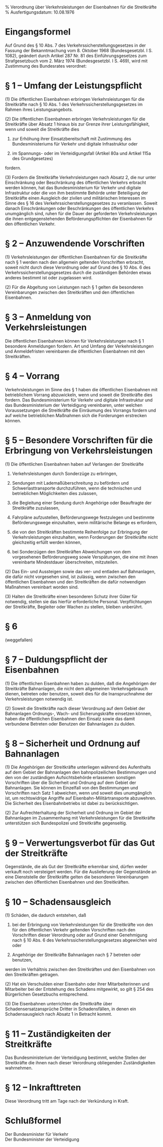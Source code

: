 % Verordnung über Verkehrsleistungen der Eisenbahnen für die Streitkräfte
% Ausfertigungsdatum: 10.08.1976
 
# Eingangsformel

Auf Grund des § 10 Abs. 7 des Verkehrssicherstellungsgesetzes in der Fassung der Bekanntmachung vom 8. Oktober 1968 (Bundesgesetzbl. I S. 1082), geändert durch Artikel 287 Nr. 81 des Einführungsgesetzes zum Strafgesetzbuch vom 2. März 1974 (Bundesgesetzbl. I S. 469), wird mit Zustimmung des Bundesrates verordnet:

# § 1 – Umfang der Leistungspflicht

(1) Die öffentlichen Eisenbahnen erbringen Verkehrsleistungen für die Streitkräfte nach § 10 Abs. 1 des Verkehrssicherstellungsgesetzes im Rahmen ihres Leistungsangebots.

(2) Die öffentlichen Eisenbahnen erbringen Verkehrsleistungen für die Streitkräfte über Absatz 1 hinaus bis zur Grenze ihrer Leistungsfähigkeit, wenn und soweit die Streitkräfte dies

1. zur Erhöhung ihrer Einsatzbereitschaft mit Zustimmung des Bundesministeriums für Verkehr und digitale Infrastruktur oder

2. im Spannungs- oder im Verteidigungsfall (Artikel 80a und Artikel 115a des Grundgesetzes)

fordern.

(3) Fordern die Streitkräfte Verkehrsleistungen nach Absatz 2, die nur unter Einschränkung oder Beschränkung des öffentlichen Verkehrs erbracht werden können, hat das Bundesministerium für Verkehr und digitale Infrastruktur oder die von ihm bestimmte Behörde unter Beteiligung der Streitkräfte einen Ausgleich der zivilen und militärischen Interessen im Sinne des § 16 des Verkehrssicherstellungsgesetzes zu veranlassen. Soweit danach Einschränkungen oder Beschränkungen des öffentlichen Verkehrs unumgänglich sind, ruhen für die Dauer der geforderten Verkehrsleistungen die ihnen entgegenstehenden Beförderungspflichten der Eisenbahnen für den öffentlichen Verkehr.

# § 2 – Anzuwendende Vorschriften

(1) Verkehrsleistungen der öffentlichen Eisenbahnen für die Streitkräfte nach § 1 werden nach den allgemein geltenden Vorschriften erbracht, soweit nicht durch diese Verordnung oder auf Grund des § 10 Abs. 6 des Verkehrssicherstellungsgesetzes durch die zuständigen Behörden etwas anderes bestimmt ist oder zugelassen wird.

(2) Für die Abgeltung von Leistungen nach § 1 gelten die besonderen Vereinbarungen zwischen den Streitkräften und den öffentlichen Eisenbahnen.

# § 3 – Anmeldung von Verkehrsleistungen

Die öffentlichen Eisenbahnen können für Verkehrsleistungen nach § 1 besondere Anmeldungen fordern. Art und Umfang der Verkehrsleistungen und Anmeldefristen vereinbaren die öffentlichen Eisenbahnen mit den Streitkräften.

# § 4 – Vorrang

Verkehrsleistungen im Sinne des § 1 haben die öffentlichen Eisenbahnen mit betrieblichem Vorrang abzuwickeln, wenn und soweit die Streitkräfte dies fordern. Das Bundesministerium für Verkehr und digitale Infrastruktur und das Bundesministerium der Verteidigung vereinbaren, unter welchen Voraussetzungen die Streitkräfte die Einräumung des Vorrangs fordern und auf welche betrieblichen Maßnahmen sich die Forderungen erstrecken können.

# § 5 – Besondere Vorschriften für die Erbringung von Verkehrsleistungen

(1) Die öffentlichen Eisenbahnen haben auf Verlangen der Streitkräfte

1. Verkehrsleistungen durch Sonderzüge zu erbringen,

2. Sendungen mit Lademaßüberschreitung zu befördern und Schwerlasttransporte durchzuführen, wenn die technischen und betrieblichen Möglichkeiten dies zulassen,

3. die Begleitung einer Sendung durch Angehörige oder Beauftragte der Streitkräfte zuzulassen,

4. Fahrpläne aufzustellen, Beförderungswege festzulegen und bestimmte Beförderungswege einzuhalten, wenn militärische Belange es erfordern,

5. die von den Streitkräften bestimmte Reihenfolge zur Erbringung der Verkehrsleistungen einzuhalten, wenn Forderungen der Streitkräfte nicht gleichzeitig erfüllt werden können,

6. bei Sonderzügen den Streitkräften Abweichungen von dem vorgesehenen Beförderungsweg sowie Verspätungen, die eine mit ihnen vereinbarte Mindestdauer überschreiten, mitzuteilen.

(2) Das Ein- und Aussteigen sowie das ver- und entladen auf Bahnanlagen, die dafür nicht vorgesehen sind, ist zulässig, wenn zwischen den öffentlichen Eisenbahnen und den Streitkräften die dafür notwendigen Maßnahmen vereinbart worden sind.

(3) Halten die Streitkräfte einen besonderen Schutz ihrer Güter für notwendig, stellen sie das hierfür erforderliche Personal. Verpflichtungen der Streitkräfte, Begleiter oder Wachen zu stellen, bleiben unberührt.

# § 6

(weggefallen)

# § 7 – Duldungspflicht der Eisenbahnen

(1) Die öffentlichen Eisenbahnen haben zu dulden, daß die Angehörigen der Streitkräfte Bahnanlagen, die nicht dem allgemeinen Verkehrsgebrauch dienen, betreten oder benutzen, soweit dies für die Inanspruchnahme der Verkehrsleistungen notwendig ist.

(2) Soweit die Streitkräfte nach dieser Verordnung auf dem Gebiet der Bahnanlagen Ordnungs-, Wach- und Sicherungskräfte einsetzen können, haben die öffentlichen Eisenbahnen den Einsatz sowie das damit verbundene Betreten oder Benutzen der Bahnanlagen zu dulden.

# § 8 – Sicherheit und Ordnung auf Bahnanlagen

(1) Die Angehörigen der Streitkräfte unterliegen während des Aufenthalts auf dem Gebiet der Bahnanlagen den bahnpolizeilichen Bestimmungen und den von der zuständigen Aufsichtsbehörde erlassenen sonstigen Vorschriften über die Sicherheit und Ordnung auf dem Gebiet der Bahnanlagen. Sie können im Einzelfall von den Bestimmungen und Vorschriften nach Satz 1 abweichen, wenn und soweit dies unumgänglich ist, um rechtswidrige Angriffe auf Eisenbahn-Militärtransporte abzuwehren. Die Sicherheit des Eisenbahnbetriebs ist dabei zu berücksichtigen.

(2) Zur Aufrechterhaltung der Sicherheit und Ordnung im Gebiet der Bahnanlagen im Zusammenhang mit Verkehrsleistungen für die Streitkräfte unterstützen sich Bundespolizei und Streitkräfte gegenseitig.

# § 9 – Verwertungsverbot für das Gut der Streitkräfte

Gegenstände, die als Gut der Streitkräfte erkennbar sind, dürfen weder verkauft noch versteigert werden. Für die Auslieferung der Gegenstände an eine Dienststelle der Streitkräfte gelten die besonderen Vereinbarungen zwischen den öffentlichen Eisenbahnen und den Streitkräften.

# § 10 – Schadensausgleich

(1) Schäden, die dadurch entstehen, daß

1. bei der Erbringung von Verkehrsleistungen für die Streitkräfte von den für den öffentlichen Verkehr geltenden Vorschriften nach den Vorschriften dieser Verordnung oder auf Grund einer Genehmigung nach § 10 Abs. 6 des Verkehrssicherstellungsgesetzes abgewichen wird oder

2. Angehörige der Streitkräfte Bahnanlagen nach § 7 betreten oder benutzen,

werden im Verhältnis zwischen den Streitkräften und den Eisenbahnen von den Streitkräften getragen.

(2) Hat ein Verschulden einer Eisenbahn oder ihrer Mitarbeiterinnen und Mitarbeiter bei der Entstehung des Schadens mitgewirkt, so gilt § 254 des Bürgerlichen Gesetzbuchs entsprechend.

(3) Die Eisenbahnen unterrichten die Streitkräfte über Schadensersatzansprüche Dritter in Schadensfällen, in denen ein Schadensausgleich nach Absatz 1 in Betracht kommt.

# § 11 – Zuständigkeiten der Streitkräfte

Das Bundesministerium der Verteidigung bestimmt, welche Stellen der Streitkräfte die ihnen nach dieser Verordnung obliegenden Zuständigkeiten wahrnehmen.

# § 12 – Inkrafttreten

Diese Verordnung tritt am Tage nach der Verkündung in Kraft.

# Schlußformel

Der Bundesminister für Verkehr  
Der Bundesminister der Verteidigung
